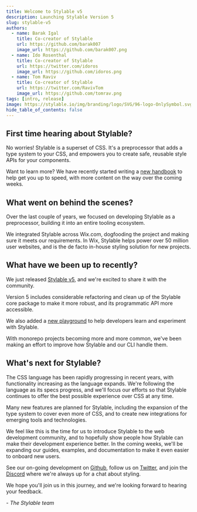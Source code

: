```yaml
---
title: Welcome to Stylable v5
description: Launching Stylable Version 5
slug: stylable-v5
authors:
  - name: Barak Igal
    title: Co-creator of Stylable
    url: https://github.com/barak007
    image_url: https://github.com/barak007.png
  - name: Ido Rosenthal
    title: Co-creator of Stylable
    url: https://twitter.com/idoros
    image_url: https://github.com/idoros.png
  - name: Tom Raviv
    title: Co-creator of Stylable
    url: https://twitter.com/RavivTom
    image_url: https://github.com/tomrav.png
tags: [intro, release]
image: https://stylable.io/img/branding/logo/SVG/96-logo-OnlySymbol.svg
hide_table_of_contents: false
---
```


## First time hearing about Stylable?

No worries! Stylable is a superset of CSS. It's a preprocessor that adds a type system to your CSS, and empowers you to create safe, reusable style APIs for your components.

Want to learn more? We have recently started writing a [new handbook](/docs/guides/handbook/intro) to help get you up to speed, with more content on the way over the coming weeks.

## What went on behind the scenes?

Over the last couple of years, we focused on developing Stylable as a preprocessor, building it into an entire tooling ecosystem.

We integrated Stylable across Wix.com, dogfooding the project and making sure it meets our requirements. In Wix, Stylable helps power over 50 million user websites, and is the de facto in-house styling solution for new projects.

## What have we been up to recently?

We just released [Stylable v5](https://github.com/wix/stylable/releases/tag/v5.0.0), and we're excited to share it with the community.

Version 5 includes considerable refactoring and clean up of the Stylable core package to make it more robust, and its programmatic API more accessible.

We also added a [new playground](https://stylable.io/playground) to help developers learn and experiment with Stylable.

With monorepo projects becoming more and more common, we've been making an effort to improve how Stylable and our CLI handle them.

## What's next for Stylable?

The CSS language has been rapidly progressing in recent years, with functionality increasing as the language expands. We're following the language as its specs progress, and we'll focus our efforts so that Stylable continues to offer the best possible experience over CSS at any time.

Many new features are planned for Stylable, including the expansion of the type system to cover even more of CSS, and to create new integrations for emerging tools and technologies.

We feel like this is the time for us to introduce Stylable to the web development community, and to hopefully show people how Stylable can make their development experience better. In the coming weeks, we'll be expanding our guides, examples, and documentation to make it even easier to onboard new users.

See our on-going development on [Github](https://github.com/wix/stylable), follow us on [Twitter](https://twitter.com/stylableio), and join the [Discord](https://discord.gg/C5ZhENSbV7) where we're always up for a chat about styling.

We hope you'll join us in this journey, and we're looking forward to hearing your feedback.

\- _The Stylable team_
